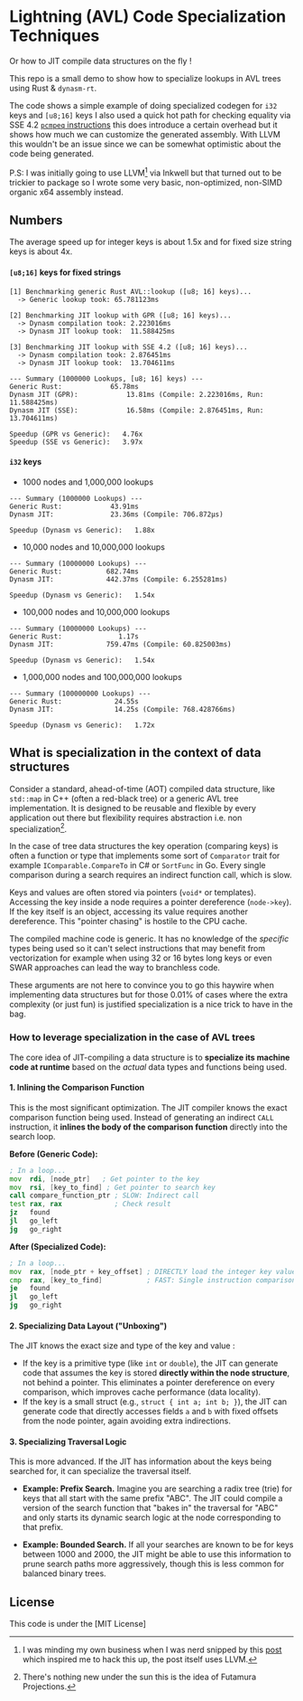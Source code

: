 # Lightning (AVL) Code Specialization Techniques

Or how to JIT compile data structures on the fly !

This repo is a small demo to show how to specialize lookups in AVL trees using Rust & `dynasm-rt`.

The code shows a simple example of doing specialized codegen for `i32` keys and `[u8;16]` keys I also
used a quick hot path for checking equality via SSE 4.2 [`pcmpeq` instructions](https://www.felixcloutier.com/x86/pcmpeqb:pcmpeqw:pcmpeqd) this does introduce a certain overhead but it shows how much we can customize
the generated assembly. With LLVM this wouldn't be an issue since we can be somewhat optimistic about the
code being generated.

P.S: I was initially going to use LLVM[^1] via Inkwell but that turned out to be trickier to package
so I wrote some very basic, non-optimized, non-SIMD organic x64 assembly instead.

## Numbers

The average speed up for integer keys is about 1.5x and for fixed size string keys is
about 4x.

#### `[u8;16]` keys for fixed strings

```
[1] Benchmarking generic Rust AVL::lookup ([u8; 16] keys)...
  -> Generic lookup took: 65.781123ms

[2] Benchmarking JIT lookup with GPR ([u8; 16] keys)...
  -> Dynasm compilation took: 2.223016ms
  -> Dynasm JIT lookup took:  11.588425ms

[3] Benchmarking JIT lookup with SSE 4.2 ([u8; 16] keys)...
  -> Dynasm compilation took: 2.876451ms
  -> Dynasm JIT lookup took:  13.704611ms

--- Summary (1000000 Lookups, [u8; 16] keys) ---
Generic Rust:            65.78ms
Dynasm JIT (GPR):            13.81ms (Compile: 2.223016ms, Run: 11.588425ms)
Dynasm JIT (SSE):            16.58ms (Compile: 2.876451ms, Run: 13.704611ms)

Speedup (GPR vs Generic):   4.76x
Speedup (SSE vs Generic):   3.97x
```

#### `i32` keys

* 1000 nodes and 1,000,000 lookups

```
--- Summary (1000000 Lookups) ---
Generic Rust:            43.91ms
Dynasm JIT:              23.36ms (Compile: 706.872µs)

Speedup (Dynasm vs Generic):   1.88x   
```

* 10,000 nodes and 10,000,000 lookups

```
--- Summary (10000000 Lookups) ---
Generic Rust:           682.74ms
Dynasm JIT:             442.37ms (Compile: 6.255281ms)

Speedup (Dynasm vs Generic):   1.54x
```

* 100,000 nodes and 10,000,000 lookups

```
--- Summary (10000000 Lookups) ---
Generic Rust:              1.17s
Dynasm JIT:             759.47ms (Compile: 60.825003ms)

Speedup (Dynasm vs Generic):   1.54x
```

* 1,000,000 nodes and 100,000,000 lookups

```
--- Summary (100000000 Lookups) ---
Generic Rust:             24.55s
Dynasm JIT:               14.25s (Compile: 768.428766ms)

Speedup (Dynasm vs Generic):   1.72x
```

## What is specialization in the context of data structures

Consider a standard, ahead-of-time (AOT) compiled data structure, like `std::map` in C++ (often a
red-black tree) or a generic AVL tree implementation. It is designed to be reusable and flexible
by every application out there but flexibility requires abstraction i.e. non specialization[^2].

In the case of tree data structures the key operation (comparing keys) is often a function or type
that implements some sort of `Comparator` trait for example `IComparable.CompareTo` in C# or `SortFunc`
in Go. Every single comparison during a search requires an indirect function call, which is slow.

Keys and values are often stored via pointers (`void*` or templates). Accessing the key inside a node
requires a pointer dereference (`node->key`). If the key itself is an object, accessing its value
requires another dereference. This "pointer chasing" is hostile to the CPU cache.

The compiled machine code is generic. It has no knowledge of the *specific* types being used so it
can't select instructions that may benefit from vectorization for example when using 32 or 16 bytes
long keys or even SWAR approaches can lead the way to branchless code.

These arguments are not here to convince you to go this haywire when implementing data structures but
for those 0.01% of cases where the extra complexity (or just fun) is justified specialization is a nice
trick to have in the bag.

### How to leverage specialization in the case of AVL trees

The core idea of JIT-compiling a data structure is to **specialize its machine code at runtime**
based on the *actual* data types and functions being used.

#### 1. Inlining the Comparison Function

This is the most significant optimization. The JIT compiler knows the exact comparison function
being used. Instead of generating an indirect `CALL` instruction, it **inlines the body of the
comparison function** directly into the search loop.

**Before (Generic Code):**

```asm
; In a loop...
mov  rdi, [node_ptr]   ; Get pointer to the key
mov  rsi, [key_to_find] ; Get pointer to search key
call compare_function_ptr ; SLOW: Indirect call
test rax, rax             ; Check result
jz   found
jl   go_left
jg   go_right

```

**After (Specialized Code):**

```asm
; In a loop...
mov  rax, [node_ptr + key_offset] ; DIRECTLY load the integer key value
cmp  rax, [key_to_find]           ; FAST: Single instruction comparison
je   found
jl   go_left
jg   go_right
```

#### 2. Specializing Data Layout ("Unboxing")

The JIT knows the exact size and type of the key and value :

* If the key is a primitive type (like `int` or `double`), the JIT can generate code that assumes
    the key is stored **directly within the node structure**, not behind a pointer. This eliminates
    a pointer dereference on every comparison, which improves cache performance (data locality).
* If the key is a small struct (e.g., `struct { int a; int b; }`), the JIT can generate code that
    directly accesses fields `a` and `b` with fixed offsets from the node pointer, again avoiding
    extra indirections.

#### 3. Specializing Traversal Logic

This is more advanced. If the JIT has information about the keys being searched for, it can
specialize the traversal itself.

* **Example: Prefix Search.** Imagine you are searching a radix tree (trie) for keys that all
    start with the same prefix "ABC". The JIT could compile a version of the search function that
    "bakes in" the traversal for "ABC" and only starts its dynamic search logic at the node
    corresponding to that prefix.

* **Example: Bounded Search.** If all your searches are known to be for keys between 1000 and
    2000, the JIT might be able to use this information to prune search paths more aggressively,
    though this is less common for balanced binary trees.

## License

This code is under the [MIT License]

[^1]: I was minding my own business when I was nerd snipped by this [post](https://archive.is/sERLq)
which inspired me to hack this up, the post itself uses LLVM.

[^2]: There's nothing new under the sun this is the idea of Futamura Projections.
